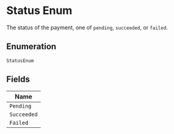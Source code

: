 
# Status Enum

The status of the payment, one of `pending`, `succeeded`, or `failed`.

## Enumeration

`StatusEnum`

## Fields

| Name |
|  --- |
| `Pending` |
| `Succeeded` |
| `Failed` |

